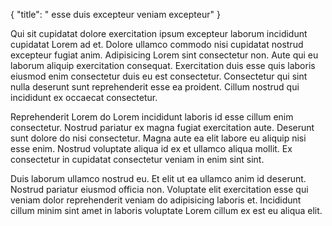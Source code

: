 {
  "title": " esse duis excepteur veniam excepteur"
}

Qui sit cupidatat dolore exercitation ipsum excepteur laborum incididunt cupidatat Lorem ad et. Dolore ullamco commodo nisi cupidatat nostrud excepteur fugiat anim. Adipisicing Lorem sint consectetur non. Aute qui eu laborum aliquip exercitation consequat. Exercitation duis esse quis laboris eiusmod enim consectetur duis eu est consectetur. Consectetur qui sint nulla deserunt sunt reprehenderit esse ea proident. Cillum nostrud qui incididunt ex occaecat consectetur.

Reprehenderit Lorem do Lorem incididunt laboris id esse cillum enim consectetur. Nostrud pariatur ex magna fugiat exercitation aute. Deserunt sunt dolore do nisi consectetur. Magna aute ea elit labore eu aliquip nisi esse enim. Nostrud voluptate aliqua id ex et ullamco aliqua mollit. Ex consectetur in cupidatat consectetur veniam in enim sint sint.

Duis laborum ullamco nostrud eu. Et elit ut ea ullamco anim id deserunt. Nostrud pariatur eiusmod officia non. Voluptate elit exercitation esse qui veniam dolor reprehenderit veniam do adipisicing laboris et. Incididunt cillum minim sint amet in laboris voluptate Lorem cillum ex est eu aliqua elit.
